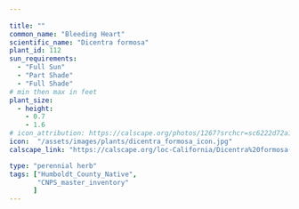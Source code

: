 ```yaml
---
 
title: ""
common_name: "Bleeding Heart"
scientific_name: "Dicentra formosa"
plant_id: 112
sun_requirements:
  - "Full Sun"
  - "Part Shade"
  - "Full Shade"
# min then max in feet
plant_size:
  - height: 
    - 0.7
    - 1.6
# icon_attribution: https://calscape.org/photos/1267?srchcr=sc6222d72a15658 
icon:  "/assets/images/plants/dicentra_formosa_icon.jpg"
calscape_link: "https://calscape.org/loc-California/Dicentra%20formosa(%20)"

type: "perennial herb"
tags: ["Humboldt_County_Native",
       "CNPS_master_inventory"
      ]
---
```



